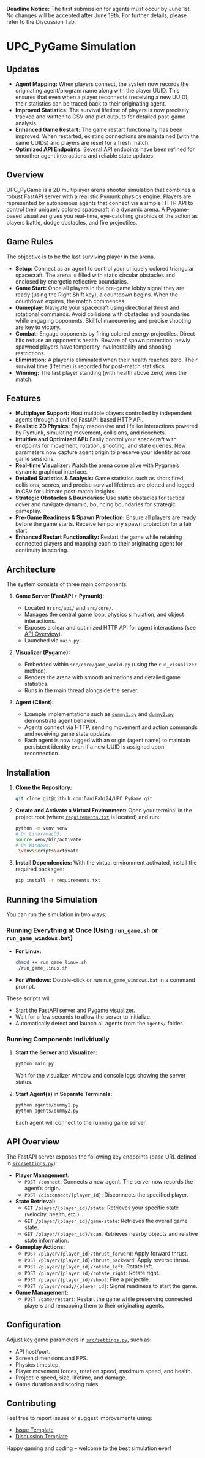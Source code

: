 **Deadline Notice:** The first submission for agents must occur by June 1st. No changes will be accepted after June 19th. For further details, please refer to the Discussion Tab.

# UPC_PyGame Simulation

## Updates
- **Agent Mapping:** When players connect, the system now records the originating agent/program name along with the player UUID. This ensures that even when a player reconnects (receiving a new UUID), their statistics can be traced back to their originating agent.
- **Improved Statistics:** The survival lifetime of players is now precisely tracked and written to CSV and plot outputs for detailed post-game analysis.
- **Enhanced Game Restart:** The game restart functionality has been improved. When restarted, existing connections are maintained (with the same UUIDs) and players are reset for a fresh match.
- **Optimized API Endpoints:** Several API endpoints have been refined for smoother agent interactions and reliable state updates.

## Overview

UPC_PyGame is a 2D multiplayer arena shooter simulation that combines a robust FastAPI server with a realistic Pymunk physics engine. Players are represented by autonomous agents that connect via a simple HTTP API to control their uniquely colored spacecraft in a dynamic arena. A Pygame-based visualizer gives you real-time, eye-catching graphics of the action as players battle, dodge obstacles, and fire projectiles.

## Game Rules

The objective is to be the last surviving player in the arena.

- **Setup:** Connect as an agent to control your uniquely colored triangular spacecraft. The arena is filled with static circular obstacles and enclosed by energetic reflective boundaries.
- **Game Start:** Once all players in the pre-game lobby signal they are ready (using the Right Shift key), a countdown begins. When the countdown expires, the match commences.
- **Gameplay:** Navigate your spacecraft using directional thrust and rotational commands. Avoid collisions with obstacles and boundaries while engaging opponents. Skillful maneuvering and precise shooting are key to victory.
- **Combat:** Engage opponents by firing colored energy projectiles. Direct hits reduce an opponent’s health. Beware of spawn protection: newly spawned players have temporary invulnerability and shooting restrictions.
- **Elimination:** A player is eliminated when their health reaches zero. Their survival time (lifetime) is recorded for post-match statistics.
- **Winning:** The last player standing (with health above zero) wins the match.

## Features

- **Multiplayer Support:** Host multiple players controlled by independent agents through a unified FastAPI-based HTTP API.
- **Realistic 2D Physics:** Enjoy responsive and lifelike interactions powered by Pymunk, simulating movement, collisions, and ricochets.
- **Intuitive and Optimized API:** Easily control your spacecraft with endpoints for movement, rotation, shooting, and state queries. New parameters now capture agent origin to preserve your identity across game sessions.
- **Real-time Visualizer:** Watch the arena come alive with Pygame’s dynamic graphical interface.
- **Detailed Statistics & Analysis:** Game statistics such as shots fired, collisions, scores, and precise survival lifetimes are plotted and logged in CSV for ultimate post-match insights.
- **Strategic Obstacles & Boundaries:** Use static obstacles for tactical cover and navigate dynamic, bouncing boundaries for strategic gameplay.
- **Pre-Game Readiness & Spawn Protection:** Ensure all players are ready before the game starts. Receive temporary spawn protection for a fair start.
- **Enhanced Restart Functionality:** Restart the game while retaining connected players and mapping each to their originating agent for continuity in scoring.

## Architecture

The system consists of three main components:

1. **Game Server (FastAPI + Pymunk):**
    - Located in `src/api/` and `src/core/`.
    - Manages the central game loop, physics simulation, and object interactions.
    - Exposes a clear and optimized HTTP API for agent interactions (see [API Overview](#api-overview)).
    - Launched via `main.py`.

2. **Visualizer (Pygame):**
    - Embedded within `src/core/game_world.py` (using the `run_visualizer` method).
    - Renders the arena with smooth animations and detailed game statistics.
    - Runs in the main thread alongside the server.

3. **Agent (Client):**
    - Example implementations such as [`dummy1.py`](agents/dummy1.py) and [`dummy2.py`](agents/dummy2.py) demonstrate agent behavior.
    - Agents connect via HTTP, sending movement and action commands and receiving game state updates.
    - Each agent is now tagged with an origin (agent name) to maintain persistent identity even if a new UUID is assigned upon reconnection.

## Installation

1. **Clone the Repository:**
    ```bash
    git clone git@github.com:DaniFabi24/UPC_PyGame.git
    ```

2. **Create and Activate a Virtual Environment:**
    Open your terminal in the project root (where [`requirements.txt`](requirements.txt) is located) and run:
    ```bash
    python -m venv venv
    # On Linux/macOS:
    source venv/bin/activate
    # On Windows:
    .\venv\Scripts\activate
    ```

3. **Install Dependencies:**
    With the virtual environment activated, install the required packages:
    ```bash
    pip install -r requirements.txt
    ```

## Running the Simulation

You can run the simulation in two ways:

### Running Everything at Once (Using `run_game.sh` or `run_game_windows.bat`)

- **For Linux:**
    ```bash
    chmod +x run_game_linux.sh
    ./run_game_linux.sh
    ```
- **For Windows:**
    Double-click or run `run_game_windows.bat` in a command prompt.

These scripts will:
- Start the FastAPI server and Pygame visualizer.
- Wait for a few seconds to allow the server to initialize.
- Automatically detect and launch all agents from the `agents/` folder.

### Running Components Individually

1. **Start the Server and Visualizer:**
    ```bash
    python main.py
    ```
    Wait for the visualizer window and console logs showing the server status.

2. **Start Agent(s) in Separate Terminals:**
    ```bash
    python agents/dummy1.py
    python agents/dummy2.py
    ```
    Each agent will connect to the running game server.

## API Overview

The FastAPI server exposes the following key endpoints (base URL defined in [`src/settings.py`](src/settings.py)):

- **Player Management:**
  - `POST /connect`: Connects a new agent. The server now records the agent’s origin.
  - `POST /disconnect/{player_id}`: Disconnects the specified player.
- **State Retrieval:**
  - `GET /player/{player_id}/state`: Retrieves your specific state (velocity, health, etc.).
  - `GET /player/{player_id}/game-state`: Retrieves the overall game state.
  - `GET /player/{player_id}/scan`: Retrieves nearby objects and relative state information.
- **Gameplay Actions:**
  - `POST /player/{player_id}/thrust_forward`: Apply forward thrust.
  - `POST /player/{player_id}/thrust_backward`: Apply reverse thrust.
  - `POST /player/{player_id}/rotate_left`: Rotate left.
  - `POST /player/{player_id}/rotate_right`: Rotate right.
  - `POST /player/{player_id}/shoot`: Fire a projectile.
  - `POST /player/ready/{player_id}`: Signal readiness to start the game.
- **Game Management:**
  - `POST /game/restart`: Restart the game while preserving connected players and remapping them to their originating agents.

## Configuration

Adjust key game parameters in [`src/settings.py`](src/settings.py), such as:
- API host/port.
- Screen dimensions and FPS.
- Physics timestep.
- Player movement forces, rotation speed, maximum speed, and health.
- Projectile speed, size, lifetime, and damage.
- Game duration and scoring rules.

## Contributing

Feel free to report issues or suggest improvements using:
- [Issue Template](.github/ISSUE_TEMPLATE/general_issue.md)
- [Discussion Template](.github/DISCUSSIONS_TEMPLATE/general_discussion.md)

Happy gaming and coding – welcome to the best simulation ever!
